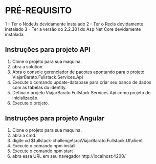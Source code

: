 

# PRÉ-REQUISITO 
1 - Ter o NodeJs devidamente instalado 
2 - Ter o Redis devidamente instalado 
3 - Ter a versão do 2.2.301 do Asp Net Core devidamente instalada.

## Instruções para projeto API
1. Clone o projeto para sua maquina. 
2. abra a solution.
3. Abra o console gerenciador de pacotes apontando para o projeto ViajarBarato.Fullstack.Services.Api
4. Execute o comando update-database para criar seu banco de dados com as tabelas do identity.
5. Defina o projeto ViajarBarato.Fullstack.Services.Api como projeto de inicialização.
6. Execute o projeto.

## Instruções para projeto Angular
1. Clone o projeto para sua maquina. 
2. abra a cmd.
3. digite cd $fullstack-challenge\src\ViajarBarato.Fullstack.UI\client
4. Execute o comando npm install
5. Execute o comando npm start
6. abra essa URL em seu navegador http://localhost:4200/

